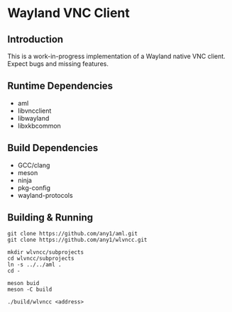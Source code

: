 # Wayland VNC Client

## Introduction
This is a work-in-progress implementation of a Wayland native VNC client.
Expect bugs and missing features.

## Runtime Dependencies
 * aml
 * libvncclient
 * libwayland
 * libxkbcommon

## Build Dependencies
 * GCC/clang
 * meson
 * ninja
 * pkg-config
 * wayland-protocols

## Building & Running
```
git clone https://github.com/any1/aml.git
git clone https://github.com/any1/wlvncc.git

mkdir wlvncc/subprojects
cd wlvncc/subprojects
ln -s ../../aml .
cd -

meson buid
meson -C build

./build/wlvncc <address>
```
